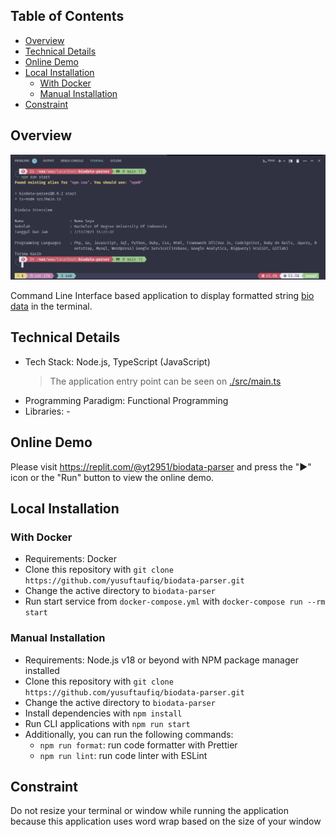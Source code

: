 ## Table of Contents

- [Overview](#overview)
- [Technical Details](#technical-details)
- [Online Demo](#online-demo)
- [Local Installation](#local-installation)
  - [With Docker](#with-docker)
  - [Manual Installation](#manual-installation)
- [Constraint](#constraint)

## Overview

![Overview](./assets/overview.png)

Command Line Interface based application to display formatted string [bio data](./src/constants/biodata.constant.ts) in the terminal.

## Technical Details

- Tech Stack: Node.js, TypeScript (JavaScript)
  > The application entry point can be seen on [./src/main.ts](./src/main.ts)
- Programming Paradigm: Functional Programming
- Libraries: -

## Online Demo

Please visit https://replit.com/@yt2951/biodata-parser and press the "▶" icon or the "Run" button to view the online demo.

## Local Installation

### With Docker

- Requirements: Docker
- Clone this repository with `git clone https://github.com/yusuftaufiq/biodata-parser.git`
- Change the active directory to `biodata-parser`
- Run start service from `docker-compose.yml` with `docker-compose run --rm start`

### Manual Installation

- Requirements: Node.js v18 or beyond with NPM package manager installed
- Clone this repository with `git clone https://github.com/yusuftaufiq/biodata-parser.git`
- Change the active directory to `biodata-parser`
- Install dependencies with `npm install`
- Run CLI applications with `npm run start`
- Additionally, you can run the following commands:
  - `npm run format`: run code formatter with Prettier
  - `npm run lint`: run code linter with ESLint

## Constraint

Do not resize your terminal or window while running the application because this application uses word wrap based on the size of your window
